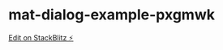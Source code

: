 # mat-dialog-example-pxgmwk

[Edit on StackBlitz ⚡️](https://stackblitz.com/edit/mat-dialog-example-pxgmwk)
